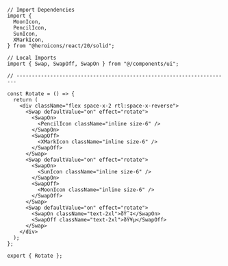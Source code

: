 ﻿```tsx
// Import Dependencies
import {
  MoonIcon,
  PencilIcon,
  SunIcon,
  XMarkIcon,
} from "@heroicons/react/20/solid";

// Local Imports
import { Swap, SwapOff, SwapOn } from "@/components/ui";

// ----------------------------------------------------------------------

const Rotate = () => {
  return (
    <div className="flex space-x-2 rtl:space-x-reverse">
      <Swap defaultValue="on" effect="rotate">
        <SwapOn>
          <PencilIcon className="inline size-6" />
        </SwapOn>
        <SwapOff>
          <XMarkIcon className="inline size-6" />
        </SwapOff>
      </Swap>
      <Swap defaultValue="on" effect="rotate">
        <SwapOn>
          <SunIcon className="inline size-6" />
        </SwapOn>
        <SwapOff>
          <MoonIcon className="inline size-6" />
        </SwapOff>
      </Swap>
      <Swap defaultValue="on" effect="rotate">
        <SwapOn className="text-2xl">ðŸ˜‡</SwapOn>
        <SwapOff className="text-2xl">ðŸ¥µ</SwapOff>
      </Swap>
    </div>
  );
};

export { Rotate };

```
